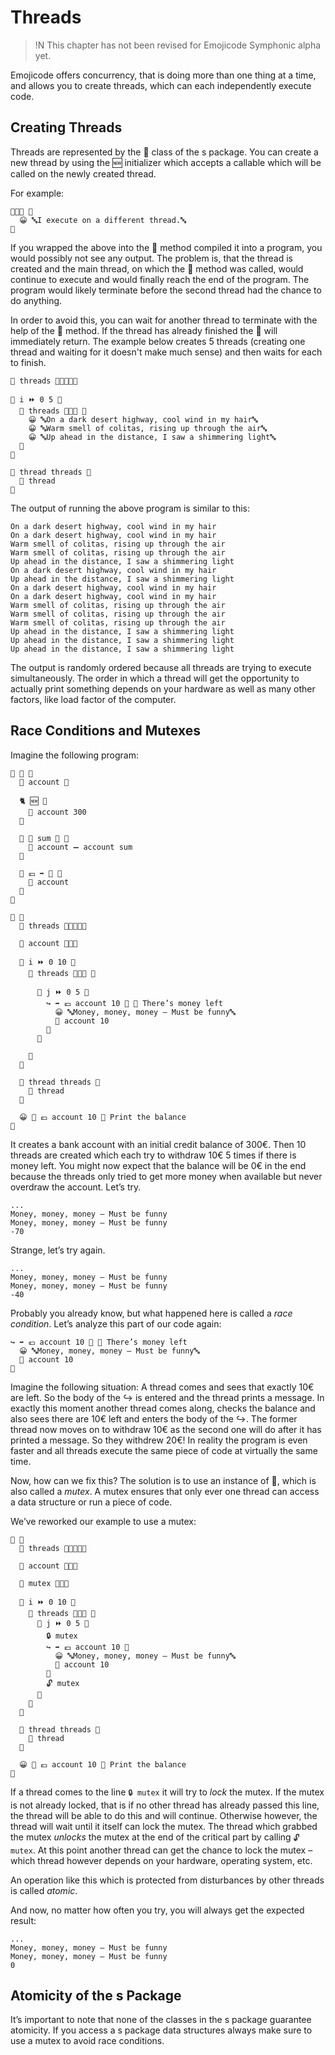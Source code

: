 # Threads

>!N This chapter has not been revised for Emojicode Symphonic alpha yet.

Emojicode offers concurrency, that is doing more than one thing at a time,
and allows you to create threads, which can each independently execute code.

## Creating Threads

Threads are represented by the 💈 class of the s package. You can create a new
thread by using the 🆕 initializer which accepts a callable which will be called
on the newly created thread.

For example:

```
🔷💈🆕 🍇
  😀 🔤I execute on a different thread.🔤
🍉
```

If you wrapped the above into the 🏁 method compiled it into a program, you
would possibly not see any output. The problem is, that the thread is created
and the main thread, on which the 🏁 method was called, would continue to
execute and would finally reach the end of the program. The program would
likely terminate before the second thread had the chance to do anything.

In order to avoid this, you can wait for another thread to terminate with the
help of the 🛂 method. If the thread has already finished the 🛂 will
immediately return. The example below creates 5 threads (creating one
thread and waiting for it doesn't make much sense) and then waits for each to
finish.

```
🍦 threads 🔷🍨🐚💈🐸

🔂 i ⏩ 0 5 🍇
  🐻 threads 🔷💈🆕 🍇
    😀 🔤On a dark desert highway, cool wind in my hair🔤
    😀 🔤Warm smell of colitas, rising up through the air🔤
    😀 🔤Up ahead in the distance, I saw a shimmering light🔤
  🍉
🍉

🔂 thread threads 🍇
  🛂 thread
🍉
```

The output of running the above program is similar to this:

```
On a dark desert highway, cool wind in my hair
On a dark desert highway, cool wind in my hair
Warm smell of colitas, rising up through the air
Warm smell of colitas, rising up through the air
Up ahead in the distance, I saw a shimmering light
On a dark desert highway, cool wind in my hair
Up ahead in the distance, I saw a shimmering light
On a dark desert highway, cool wind in my hair
On a dark desert highway, cool wind in my hair
Warm smell of colitas, rising up through the air
Warm smell of colitas, rising up through the air
Warm smell of colitas, rising up through the air
Up ahead in the distance, I saw a shimmering light
Up ahead in the distance, I saw a shimmering light
Up ahead in the distance, I saw a shimmering light
```

The output is randomly ordered because all threads are trying to execute
simultaneously. The order in which a thread will get the opportunity to actually
print something depends on your hardware as well as many other factors, like
load factor of the computer.

## Race Conditions and Mutexes

Imagine the following program:

```
🐇 🏦 🍇
  🍰 account 🔢

  🐈 🆕 🍇
    🍮 account 300
  🍉

  🐖 💸 sum 🔢 🍇
    🍮 account ➖ account sum
  🍉

  🐖 💶 ➡️ 🔢 🍇
    🍎 account
  🍉
🍉

🏁 🍇
  🍦 threads 🔷🍨🐚💈🐸

  🍦 account 🔷🏦🆕

  🔂 i ⏩ 0 10 🍇
    🐻 threads 🔷💈🆕 🍇

      🔂 j ⏩ 0 5 🍇
        ↪️ ➡️ 💶 account 10 🍇 👴 There’s money left
          😀 🔤Money, money, money – Must be funny🔤
          💸 account 10
        🍉
      🍉

    🍉
  🍉

  🔂 thread threads 🍇
    🛂 thread
  🍉

  😀 🔡 💶 account 10 👴 Print the balance
🍉
```

It creates a bank account with an initial credit balance of 300€. Then 10
threads are created which each try to withdraw 10€ 5 times if there is money
left. You might now expect that the balance will be 0€ in the end because the
threads only tried to get more money when available but never overdraw the
account. Let’s try.

```
...
Money, money, money – Must be funny
Money, money, money – Must be funny
-70
```

Strange, let’s try again.

```
...
Money, money, money – Must be funny
Money, money, money – Must be funny
-40
```

Probably you already know, but what happened here is called a *race condition*.
Let’s analyze this part of our code again:

```
↪️ ➡️ 💶 account 10 🍇 👴 There’s money left
  😀 🔤Money, money, money – Must be funny🔤
  💸 account 10
🍉
```

Imagine the following situation: A thread comes and sees that exactly 10€
are left. So the body of the ↪️ is entered and the thread prints
a message. In exactly this moment another thread comes along, checks the balance
and also sees there are 10€ left and enters the body of the ↪️. The former
thread now moves on to withdraw 10€ as the second one will do after it has
printed a message. So they withdrew 20€! In reality the program is even faster
and all threads execute the same piece of code at virtually the same time.

Now, how can we fix this? The solution is to use an instance of 🔐, which is also
called a *mutex*. A mutex ensures that only ever one thread can access a data
structure or run a piece of code.

We’ve reworked our example to use a mutex:

```
🏁 🍇
  🍦 threads 🔷🍨🐚💈🐸

  🍦 account 🔷🏦🆕

  🍦 mutex 🔷🔐🆕

  🔂 i ⏩ 0 10 🍇
    🐻 threads 🔷💈🆕 🍇
      🔂 j ⏩ 0 5 🍇
        🔒 mutex
        ↪️ ➡️ 💶 account 10 🍇
          😀 🔤Money, money, money – Must be funny🔤
          💸 account 10
        🍉
        🔓 mutex
      🍉
    🍉
  🍉

  🔂 thread threads 🍇
    🛂 thread
  🍉

  😀 🔡 💶 account 10 👴 Print the balance
🍉
```

If a thread comes to the line `🔒 mutex` it will try to *lock* the mutex. If the
mutex is not already locked, that is if no other thread has already passed this
line, the thread will be able to do this and will continue. Otherwise however,
the thread will wait until it itself can lock the mutex. The thread which
grabbed the mutex *unlocks* the mutex at the end of the critical part by calling
`🔓 mutex`. At this point another thread can get the chance to lock the mutex –
which thread however depends on your hardware, operating system, etc.

An operation like this which is protected from disturbances by other threads is
called *atomic*.

And now, no matter how often you try, you will always get the expected result:

```
...
Money, money, money – Must be funny
Money, money, money – Must be funny
0
```

## Atomicity of the s Package

It’s important to note that none of the classes in the s package guarantee
atomicity. If you access a s package data structures always make sure to use
a mutex to avoid race conditions.
